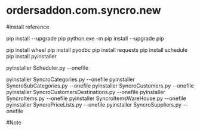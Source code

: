 # ordersaddon.com.syncro.new

#install reference

pip install --upgrade pip
python.exe -m pip install --upgrade pip

pip install wheel
pip install pyodbc
pip install requests
pip install schedule
pip install pyinstaller

pyinstaller Scheduler.py --onefile

pyinstaller SyncroCategories.py --onefile
pyinstaller SyncroSubCategories.py --onefile
pyinstaller SyncroCustomers.py --onefile
pyinstaller SyncroCustomersDestinations.py --onefile
pyinstaller SyncroItems.py --onefile
pyinstaller SyncroItemsWareHouse.py --onefile
pyinstaller SyncroPriceLists.py --onefile
pyinstaller SyncroSuppliers.py --onefile


#Note

